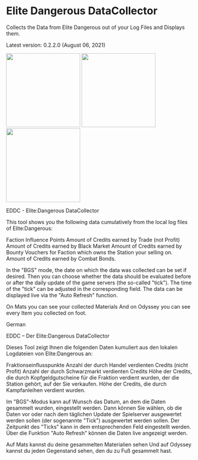 # Elite Dangerous DataCollector
Collects the Data from Elite Dangerous out of your Log Files and Displays them.

Latest version: 0.2.2.0 (August 06, 2021)

<img src="https://i.imgur.com/y6LZuzG.png" height="200px">
<img src="https://i.imgur.com/WA544LK.png" height="200px">
<img src="https://i.imgur.com/gDmfuS9.png" height="200px">

EDDC - Elite:Dangerous DataCollector

This tool shows you the following data cumulatively from the local log files of Elite:Dangerous: 

Faction Influence Points
Amount of Credits earned by Trade (not Profit)
Amount of Credits earned by Black Market 
Amount of Credits earned by Bounty Vouchers for Faction which owns the Station your selling on. 
Amount of Credits earned by Combat Bonds.

In the "BGS" mode, the date on which the data was collected can be set if desired. 
Then you can choose whether the data should be evaluated before or after the daily update of the game servers 
(the so-called "tick"). 
The time of the "tick" can be adjusted in the corresponding field. 
The data can be displayed live via the "Auto Refresh" function. 

On Mats you can see your collected Materials
And on Odyssey you can see every Item you collected on foot.


German

EDDC – Der Elite:Dangerous DataCollector

Dieses Tool zeigt Ihnen die folgenden Daten kumuliert aus den lokalen Logdateien von Elite:Dangerous an: 

Fraktionseinflusspunkte
Anzahl der durch Handel verdienten Credits (nicht Profit)
Anzahl der durch Schwarzmarkt verdienten Credits 
Höhe der Credits, die durch Kopfgeldgutscheine für die Fraktion verdient wurden, der die Station gehört, auf der Sie verkaufen. 
Höhe der Credits, die durch Kampfanleihen verdient wurden.

Im "BGS"-Modus kann auf Wunsch das Datum, an dem die Daten gesammelt wurden, eingestellt werden. 
Dann können Sie wählen, ob die Daten vor oder nach dem täglichen Update der Spielserver ausgewertet werden sollen 
(der sogenannte "Tick") ausgewertet werden sollen. 
Der Zeitpunkt des "Ticks" kann in dem entsprechenden Feld eingestellt werden. 
Über die Funktion "Auto Refresh" können die Daten live angezeigt werden. 

Auf Mats kannst du deine gesammelten Materialien sehen
Und auf Odyssey kannst du jeden Gegenstand sehen, den du zu Fuß gesammelt hast.
